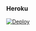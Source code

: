 ### Heroku
[![Deploy](https://www.herokucdn.com/deploy/button.svg)](https://heroku.com/deploy?template=https://github.com/Grabiel888/code1.3.5-Ultimate) 
